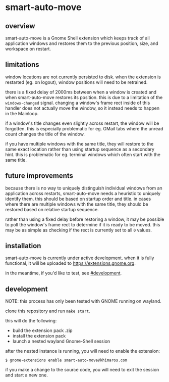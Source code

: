 # smart-auto-move

## overview

smart-auto-move is a Gnome Shell extension which keeps track of all application windows and restores them to the previous position, size, and workspace on restart.
 
## limitations

window locations are not currently persisted to disk. when the extension is restarted (eg. on logout), window positions will need to be retrained.

there is a fixed delay of 2000ms between when a window is created and when smart-auto-move restores its position. this is due to a limitation of the `windows-changed` signal. changing a window's frame rect inside of this handler does not actually move the window, so it instead needs to happen in the Mainloop.

if a window's title changes even slightly across restart, the window will be forgotten. this is especially problematic for eg. GMail tabs where the unread count changes the title of the window.

if you have multiple windows with the same title, they will restore to the same exact location rather than using startup sequence as a secondary hint. this is problematic for eg. terminal windows which often start with the same title.

## future improvements

because there is no way to uniquely distinguish individual windows from an application across restarts, smart-auto-move needs a heuristic to uniquely identify them. this should be based on startup order and title. in cases where there are multiple windows with the same title, they should be restored based on relative startup sequence.

rather than using a fixed delay before restoring a window, it may be possible to poll the window's frame rect to determine if it is ready to be moved. this may be as simple as checking if the rect is currently set to all `0` values.

## installation

smart-auto-move is currently under active development. when it is fully functional, it will be uploaded to https://extensions.gnome.org.

in the meantime, if you'd like to test, see [#development](#development).

## development

NOTE: this process has only been tested with GNOME running on wayland.

clone this repository and run `make start`.

this will do the following:

- build the extension pack .zip
- install the extension pack
- launch a nested wayland Gnome-Shell session

after the nested instance is running, you will need to enable the extension:

```
$ gnome-extensions enable smart-auto-move@khimaros.com
```

if you make a change to the source code, you will need to exit the session and start a new one.
